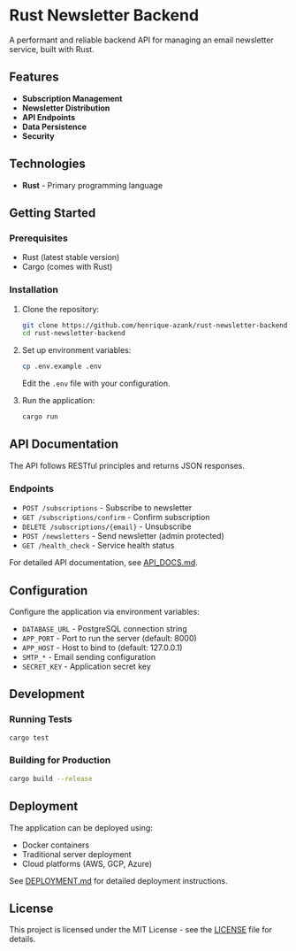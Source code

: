 # Rust Newsletter Backend

A performant and reliable backend API for managing an email newsletter service, built with Rust.

## Features

- **Subscription Management**
- **Newsletter Distribution**
- **API Endpoints**
- **Data Persistence**
- **Security**

## Technologies

- **Rust** - Primary programming language

## Getting Started

### Prerequisites

- Rust (latest stable version)
- Cargo (comes with Rust)

### Installation

1. Clone the repository:

   ```bash
   git clone https://github.com/henrique-azank/rust-newsletter-backend.git
   cd rust-newsletter-backend
   ```

2. Set up environment variables:

   ```bash
   cp .env.example .env
   ```

   Edit the `.env` file with your configuration.

3. Run the application:

   ```bash
   cargo run
   ```

## API Documentation

The API follows RESTful principles and returns JSON responses.

### Endpoints

- `POST /subscriptions` - Subscribe to newsletter
- `GET /subscriptions/confirm` - Confirm subscription
- `DELETE /subscriptions/{email}` - Unsubscribe
- `POST /newsletters` - Send newsletter (admin protected)
- `GET /health_check` - Service health status

For detailed API documentation, see [API_DOCS.md](API_DOCS.md).

## Configuration

Configure the application via environment variables:

- `DATABASE_URL` - PostgreSQL connection string
- `APP_PORT` - Port to run the server (default: 8000)
- `APP_HOST` - Host to bind to (default: 127.0.0.1)
- `SMTP_*` - Email sending configuration
- `SECRET_KEY` - Application secret key

## Development

### Running Tests

```bash
cargo test
```

### Building for Production

```bash
cargo build --release
```

## Deployment

The application can be deployed using:

- Docker containers
- Traditional server deployment
- Cloud platforms (AWS, GCP, Azure)

See [DEPLOYMENT.md](DEPLOYMENT.md) for detailed deployment instructions.

## License

This project is licensed under the MIT License - see the [LICENSE](LICENSE) file for details.
